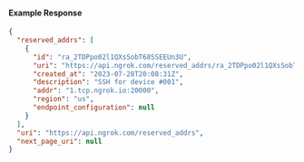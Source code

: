 <!-- Code generated for API Clients. DO NOT EDIT. -->
#### Example Response
```json
{
  "reserved_addrs": [
    {
      "id": "ra_2TDPpo02l1QXsSobT68SSEEUn3U",
      "uri": "https://api.ngrok.com/reserved_addrs/ra_2TDPpo02l1QXsSobT68SSEEUn3U",
      "created_at": "2023-07-28T20:08:31Z",
      "description": "SSH for device #001",
      "addr": "1.tcp.ngrok.io:20000",
      "region": "us",
      "endpoint_configuration": null
    }
  ],
  "uri": "https://api.ngrok.com/reserved_addrs",
  "next_page_uri": null
}